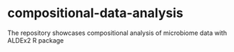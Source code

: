 # compositional-data-analysis
The repository showcases compositional analysis of microbiome data with ALDEx2 R package
